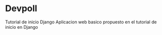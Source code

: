 # Devpoll
Tutorial de inicio Django
Aplicacion web basico propuesto en el tutorial de inicio en Django
